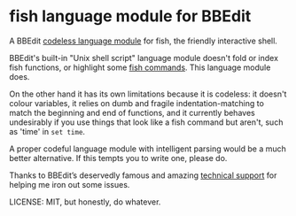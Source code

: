 # fish language module for BBEdit

A BBEdit [codeless language module][clm] for fish, the friendly interactive shell.

[clm]: https://www.barebones.com/support/develop/clm.html

BBEdit's built-in "Unix shell script" language module doesn't fold or index fish functions, or highlight some [fish commands][fcmd]. This language module does.

[fcmd]: https://fishshell.com/docs/current/commands.html

On the other hand it has its own limitations because it is codeless: it doesn't colour variables, it relies on dumb and fragile indentation-matching to match the beginning and end of functions, and it currently behaves undesirably if you use things that look like a fish command but aren't, such as 'time' in `set time`.

A proper codeful language module with intelligent parsing would be a much better alternative. If this tempts you to write one, please do.

Thanks to BBEdit’s deservedly famous and amazing [technical support][ninjas] for helping me iron out some issues.

[ninjas]: https://www.barebones.com/support/

LICENSE: MIT, but honestly, do whatever.
